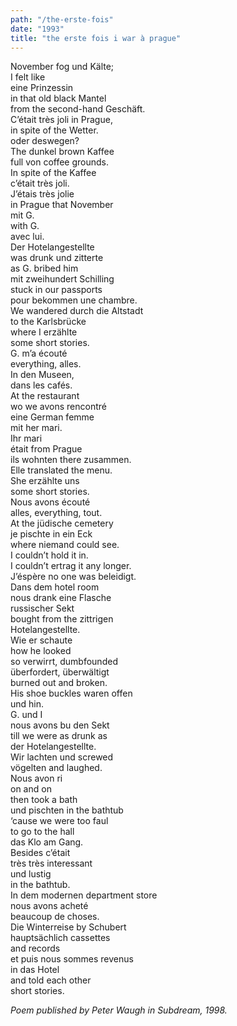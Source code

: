 ```yaml
---
path: "/the-erste-fois"
date: "1993"
title: "the erste fois i war à prague"
---
```

  
November fog und Kälte;<!-- end -->    
I felt like    
eine Prinzessin    
in that old black Mantel  
from the second-hand Geschäft.  
C’était très joli in Prague,  
in spite of the Wetter.  
oder deswegen?  
The dunkel brown Kaffee  
full von coffee grounds.  
In spite of the Kaffee  
c’était très joli.  
J’étais très jolie  
in Prague that November  
mit G.  
with G.  
avec lui.  
Der Hotelangestellte  
was drunk und zitterte  
as G. bribed him  
mit zweihundert Schilling  
stuck in our passports  
pour bekommen une chambre.  
We wandered durch die Altstadt  
to the Karlsbrücke  
where I erzählte  
some short stories.  
G. m’a écouté  
everything, alles.  
In den Museen,  
dans les cafés.  
At the restaurant  
wo we avons rencontré  
eine German femme  
mit her mari.  
Ihr mari  
était from Prague  
ils wohnten there zusammen.  
Elle translated the menu.  
She erzählte uns  
some short stories.  
Nous avons écouté  
alles, everything, tout.  
At the jüdische cemetery  
je pischte in ein Eck  
where niemand could see.  
I couldn’t hold it in.  
I couldn’t ertrag it any longer.  
J’éspère no one was beleidigt.  
Dans dem hotel room  
nous drank eine Flasche  
russischer Sekt  
bought from the zittrigen  
Hotelangestellte.  
Wie er schaute  
how he looked  
so verwirrt, dumbfounded  
überfordert, überwältigt  
burned out and broken.  
His shoe buckles waren offen  
und hin.  
G. und I  
nous avons bu den Sekt  
till we were as drunk as  
der Hotelangestellte.  
Wir lachten und screwed  
vögelten and laughed.  
Nous avon ri  
on and on  
then took a bath  
und pischten in the bathtub  
‘cause we were too faul  
to go to the hall  
das Klo am Gang.  
Besides c’était  
très très interessant  
und lustig  
in the bathtub.  
In dem modernen department store  
nous avons acheté  
beaucoup de choses.  
Die Winterreise by Schubert  
hauptsächlich cassettes  
and records  
et puis nous sommes revenus  
in das Hotel  
and told each other  
short stories.  

*Poem published by Peter Waugh in Subdream, 1998.*
